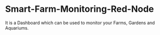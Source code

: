 # Smart-Farm-Monitoring-Red-Node
It is a Dashboard which can be used to monitor your Farms, Gardens and Aquariums. 
